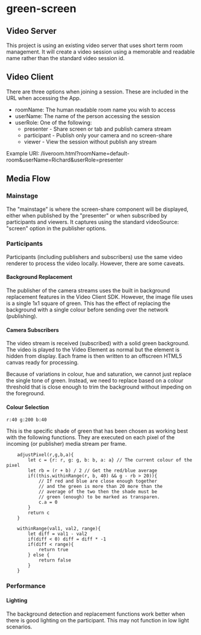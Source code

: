 # green-screen

## Video Server

This project is using an existing video server that uses short term room management.  It will create a video session using a memorable and readable name rather than the standard video session id.

## Video Client

There are three options when joining a session.  These are included in the URL when accessing the App.

 - roomName: The human readable room name you wish to access
 - userName: The name of the person accessing the session
 - userRole: One of the following:
   - presenter - Share screen or tab and publish camera stream
   - participant - Publish only your camera and no screen-share
   - viewer - View the session without publish any stream

Example URI: /liveroom.html?roomName=default-room&userName=Richard&userRole=presenter

## Media Flow

### Mainstage

The "mainstage" is where the screen-share component will be displayed, either when published by the "presenter" or when subscribed by participants and viewers.  It captures using the standard videoSource: "screen" option in the publisher options.

### Participants

Participants (including publishers and subscribers) use the same video renderer to process the video locally.  However, there are some caveats.

#### Background Replacement

The publisher of the camera streams uses the built in background replacement features in the Video Client SDK.  However, the image file uses is a single 1x1 square of green.  This has the effect of replacing the background with a single colour before sending over the network (publishing).

#### Camera Subscribers

The video stream is received (subscribed) with a solid green background.  The video is played to the Video Element as normal but the element is hidden from display.  Each frame is then written to an offscreen HTML5 canvas ready for processing.  

Because of variations in colour, hue and saturation, we cannot just replace the single tone of green.  Instead, we need to replace based on a colour threshold that is close enough to trim the background without impeding on the foreground.

#### Colour Selection

```
r:40 g:200 b:40
```

This is the specific shade of green that has been chosen as working best with the following functions.  They are executed on each pixel of the incoming (or publisher) media stream per frame.

```
    adjustPixel(r,g,b,a){
        let c = {r: r, g: g, b: b, a: a} // The current colour of the pixel
        let rb = (r + b) / 2 // Get the red/blue average
        if((this.withinRange(r, b, 40) && g - rb > 20)){
            // If red and blue are close enough together
            // and the green is more than 20 more than the
            // average of the two then the shade must be
            // green (enough) to be marked as transparen.
            c.a = 0
        }
        return c
    }

    withinRange(val1, val2, range){
        let diff = val1 - val2
        if(diff < 0) diff = diff * -1
        if(diff < range){
            return true
        } else {
            return false
        }
    }
```

### Performance

#### Lighting

The background detection and replacement functions work better when there is good lighting on the participant.  This may not function in low light scenarios.




